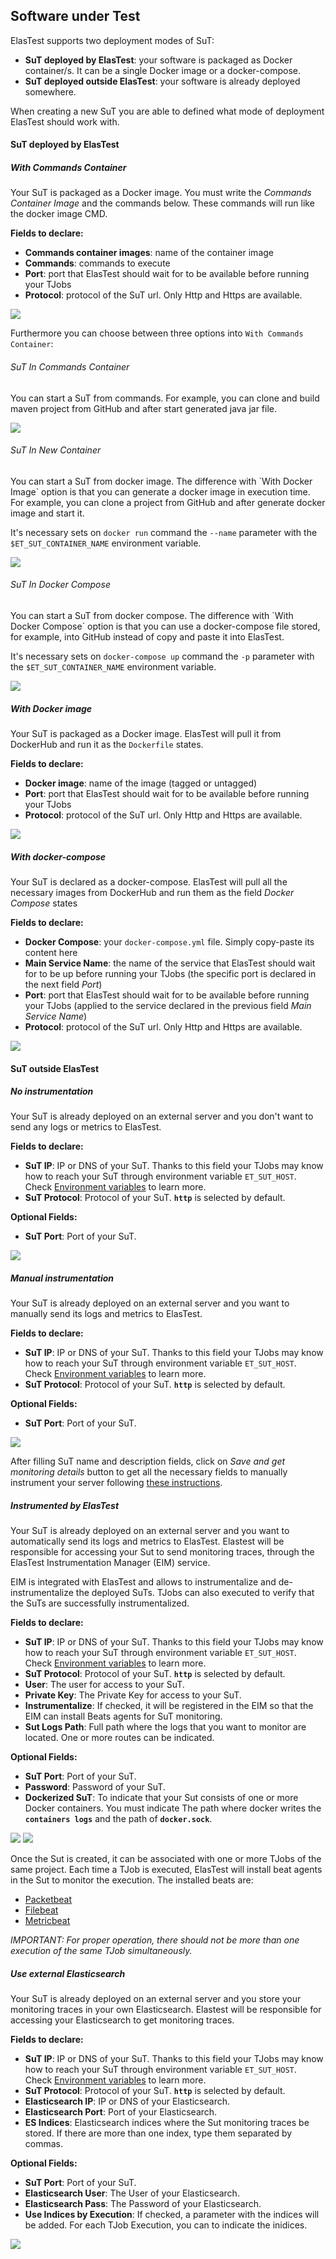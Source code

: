 <div class="range range-xs-left">
<div class="cell-xs-10 cell-lg-6 text-md-left inset-md-right-80 cell-lg-push-1 offset-top-50 offset-lg-top-0">
<h2 id="content" class="h1">Software under Test</h2>
<div class="offset-top-30 offset-md-top-30">
</div>
</div>
</div>

ElasTest supports two deployment modes of SuT:

-   **SuT deployed by ElasTest**: your software is packaged as Docker container/s. It can be a single Docker image or a docker-compose.
-   **SuT deployed outside ElasTest**: your software is already deployed somewhere.

When creating a new SuT you are able to defined what mode of deployment ElasTest should work with.

<h4 class="holder-subtitle link-top">SuT deployed by ElasTest</h4>

<h5 class="small-subtitle">With Commands Container</h5>

Your SuT is packaged as a Docker image. You must write the _Commands Container Image_ and the commands below. These commands will run like the docker image CMD.

**Fields to declare:**

-   **Commands container images**: name of the container image
-   **Commands**: commands to execute
-   **Port**: port that ElasTest should wait for to be available before running your TJobs
-   **Protocol**: protocol of the SuT url. Only Http and Https are available.

<p></p>
<div class="docs-gallery inline-block">
    <a data-fancybox="gallery-1" href="/docs/testing/images/sut/commands_container.png"><img class="img-responsive img-wellcome" src="/docs/testing/images/sut/commands_container.png"/></a>
</div>

Furthermore you can choose between three options into `With Commands Container`:

<h6 class="small-subtitle">SuT In Commands Container</h6>
You can start a SuT from commands. For example, you can clone and build maven project from GitHub and after start generated java jar file.

<p></p>
<div class="docs-gallery inline-block">
    <a data-fancybox="gallery-1" href="/docs/testing/images/sut/sut_in_commands_container.png"><img class="img-responsive img-wellcome" src="/docs/testing/images/sut/sut_in_commands_container.png"/></a>
</div>

<h6 class="small-subtitle" id="sutInNewContainer">SuT In New Container</h6>
You can start a SuT from docker image. The difference with `With Docker Image` option is that you can generate a docker image in execution time. For example, you can clone a project from GitHub and after generate docker image and start it.

It's necessary sets on `docker run` command the `--name` parameter with the `$ET_SUT_CONTAINER_NAME` environment variable.

<p></p>
<div class="docs-gallery inline-block">
    <a data-fancybox="gallery-1" href="/docs/testing/images/sut/sut_in_new_container.png"><img class="img-responsive img-wellcome" src="/docs/testing/images/sut/sut_in_new_container.png"/></a>
</div>

<h6 class="small-subtitle">SuT In Docker Compose</h6>
You can start a SuT from docker compose. The difference with `With Docker Compose` option is that you can use a docker-compose file stored, for example, into GitHub instead of copy and paste it into ElasTest.

It's necessary sets on `docker-compose up` command the `-p` parameter with the `$ET_SUT_CONTAINER_NAME` environment variable.

<p></p>
<div class="docs-gallery inline-block">
    <a data-fancybox="gallery-1" href="/docs/testing/images/sut/sut_in_docker_compose.png"><img class="img-responsive img-wellcome" src="/docs/testing/images/sut/sut_in_docker_compose.png"/></a>
</div>

<h5 class="small-subtitle">With Docker image</h5>

Your SuT is packaged as a Docker image. ElasTest will pull it from DockerHub and run it as the `Dockerfile` states.

**Fields to declare:**

-   **Docker image**: name of the image (tagged or untagged)
-   **Port**: port that ElasTest should wait for to be available before running your TJobs
-   **Protocol**: protocol of the SuT url. Only Http and Https are available.

<p></p>
<div class="docs-gallery inline-block">
    <a data-fancybox="gallery-1" href="/docs/testing/images/sut/docker_image.png"><img class="img-responsive img-wellcome" src="/docs/testing/images/sut/docker_image.png"/></a>
</div>

<h5 class="small-subtitle">With docker-compose</h5>

Your SuT is declared as a docker-compose. ElasTest will pull all the necessary images from DockerHub and run them as the field _Docker Compose_ states

**Fields to declare:**

-   **Docker Compose**: your `docker-compose.yml` file. Simply copy-paste its content here
-   **Main Service Name**: the name of the service that ElasTest should wait for to be up before running your TJobs (the specific port is declared in the next field _Port_)
-   **Port**: port that ElasTest should wait for to be available before running your TJobs (applied to the service declared in the previous field _Main Service Name_)
-   **Protocol**: protocol of the SuT url. Only Http and Https are available.

<p></p>
<div class="docs-gallery inline-block">
    <a data-fancybox="gallery-1" href="/docs/testing/images/sut/docker_compose.png"><img class="img-responsive img-wellcome" src="/docs/testing/images/sut/docker_compose.png"/></a>
</div>

<h4 class="holder-subtitle link-top">SuT outside ElasTest</h4>

<h5 class="small-subtitle">No instrumentation</h5>

Your SuT is already deployed on an external server and you don't want to send any logs or metrics to ElasTest.

**Fields to declare:**

-   **SuT IP**: IP or DNS of your SuT. Thanks to this field your TJobs may know how to reach your SuT through environment variable `ET_SUT_HOST`. Check [Environment variables](/testing/environment-variables) to learn more.
-   **SuT Protocol**: Protocol of your SuT. **`http`** is selected by default.

**Optional Fields:**

-   **SuT Port**: Port of your SuT.

<p></p>
<div class="docs-gallery inline-block">
    <a data-fancybox="gallery-1" href="/docs/testing/images/sut/sut_outside_no_instrumentation.png"><img class="img-responsive img-wellcome" src="/docs/testing/images/sut/sut_outside_no_instrumentation.png"/></a>
</div>

<h5 class="small-subtitle">Manual instrumentation</h5>

Your SuT is already deployed on an external server and you want to manually send its logs and metrics to ElasTest.

**Fields to declare:**

-   **SuT IP**: IP or DNS of your SuT. Thanks to this field your TJobs may know how to reach your SuT through environment variable `ET_SUT_HOST`. Check [Environment variables](/testing/environment-variables) to learn more.
-   **SuT Protocol**: Protocol of your SuT. **`http`** is selected by default.

**Optional Fields:**

-   **SuT Port**: Port of your SuT.

<p></p>
<div class="docs-gallery inline-block">
    <a data-fancybox="gallery-1" href="/docs/testing/images/sut/sut_outside_manual_instrumentation.png"><img class="img-responsive img-wellcome" src="/docs/testing/images/sut/sut_outside_manual_instrumentation.png"/></a>
</div>

After filling SuT name and description fields, click on _Save and get monitoring details_ button to get all the necessary fields to manually instrument your server following [these instructions]().

<h5 class="small-subtitle">Instrumented by ElasTest</h5>

Your SuT is already deployed on an external server and you want to automatically send its logs and metrics to ElasTest. Elastest will be responsible for accessing your Sut to send monitoring traces, through the ElasTest Instrumentation Manager (EIM) service.

EIM is integrated with ElasTest and allows to instrumentalize and de-instrumentalize the deployed SuTs. TJobs can also executed to verify that the SuTs are successfully instrumentalized.

**Fields to declare:**

-   **SuT IP**: IP or DNS of your SuT. Thanks to this field your TJobs may know how to reach your SuT through environment variable `ET_SUT_HOST`. Check [Environment variables](/testing/environment-variables) to learn more.
-   **SuT Protocol**: Protocol of your SuT. **`http`** is selected by default.
-   **User**: The user for access to your SuT.
-   **Private Key**: The Private Key for access to your SuT.
-   **Instrumentalize**: If checked, it will be registered in the EIM so that the EIM can install Beats agents for SuT monitoring.
-   **Sut Logs Path**: Full path where the logs that you want to monitor are located. One or more routes can be indicated.

**Optional Fields:**

-   **SuT Port**: Port of your SuT.
-   **Password**: Password of your SuT.
-   **Dockerized SuT**: To indicate that your Sut consists of one or more Docker containers. You must indicate The path where docker writes the **`containers logs`** and the path of **`docker.sock`**.

<p></p>
<div class="docs-gallery inline-block">
    <a data-fancybox="gallery-1" href="/docs/testing/images/sut/sut_outside_eim.png"><img class="img-responsive img-wellcome" src="/docs/testing/images/sut/sut_outside_eim.png"/></a>
        <a data-fancybox="gallery-1" href="/docs/testing/images/sut/sut_outside_eim2.png"><img class="img-responsive img-wellcome" src="/docs/testing/images/sut/sut_outside_eim2.png"/></a>
</div>

Once the Sut is created, it can be associated with one or more TJobs of the same project. Each time a TJob is executed, ElasTest will install beat agents in the Sut to monitor the execution. The installed beats are:

-   [Packetbeat](https://www.elastic.co/guide/en/beats/packetbeat/5.6/packetbeat-overview.html)
-   [Filebeat](https://www.elastic.co/guide/en/beats/filebeat/5.6/filebeat-overview.html)
-   [Metricbeat](https://www.elastic.co/guide/en/beats/metricbeat/5.6/metricbeat-overview.html)

<div class="range range-xs range-xs-center warning-range">
    <div class="cell-xs-2 cell-lg-1" style="text-align: center;"><span class="icon mdi mdi-information-outline warning-span"></span></div>
    <div class="cell-xs-10 cell-lg-11 warning-text"><p><i>IMPORTANT: For proper operation, there should not be more than one execution of the same TJob simultaneously.</i></p></div>
</div>


<h5 id="outsideExternalES" class="small-subtitle">Use external Elasticsearch</h5>

Your SuT is already deployed on an external server and you store your monitoring traces in your own Elasticsearch. Elastest will be responsible for accessing your Elasticsearch to get monitoring traces.

**Fields to declare:**

-   **SuT IP**: IP or DNS of your SuT. Thanks to this field your TJobs may know how to reach your SuT through environment variable `ET_SUT_HOST`. Check [Environment variables](/testing/environment-variables) to learn more.
-   **SuT Protocol**: Protocol of your SuT. **`http`** is selected by default.
-   **Elasticsearch IP**: IP or DNS of your Elasticsearch.
-   **Elasticsearch Port**: Port of your Elasticsearch.
-   **ES Indices**: Elasticsearch indices where the Sut monitoring traces be stored. If there are more than one index, type them separated by commas.

**Optional Fields:**

-   **SuT Port**: Port of your SuT.
-   **Elasticsearch User**: The User of your Elasticsearch.
-   **Elasticsearch Pass**: The Password of your Elasticsearch.
-   **Use Indices by Execution**: If checked, a parameter with the indices will be added. For each TJob Execution, you can to indicate the inidices.

<p></p>
<div class="docs-gallery inline-block">
    <a data-fancybox="gallery-1" href="/docs/testing/images/sut/sut_outside_external_elasticsearch.png"><img class="img-responsive img-wellcome" src="/docs/testing/images/sut/sut_outside_external_elasticsearch.png"/></a>
</div>
